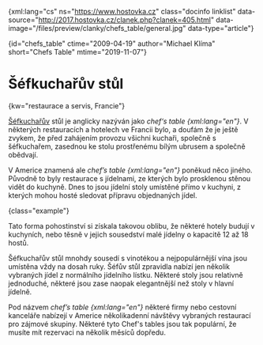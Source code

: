 
{xml:lang="cs" ns="https://www.hostovka.cz" class="docinfo linklist" data-source="http://2017.hostovka.cz/clanek.php?clanek=405.html" data-image="/files/preview/clanky/chefs_table/general.jpg" data-type="article"}

{id="chefs\_table" ctime="2009-04-19" author="Michael Klíma" short="Chefs Table" mtime="2019-11-07"}

# Šéfkuchařův stůl

{kw="restaurace a servis, Francie"}

[Šéfkuchařův][1] stůl je anglicky nazýván jako _chef‘s table {xml:lang="en"}_. V některých restauracích a hotelech ve Francii bylo, a doufám že je ještě zvykem, že před zahájením provozu všichni kuchaři, společně s šéfkuchařem, zasednou ke stolu prostřenému bílým ubrusem a společně obědvají.

V Americe znamená ale _chef’s table {xml:lang="en"}_ poněkud něco jiného. Původně to byly restaurace s jídelnami, ze kterých bylo prosklenou stěnou vidět do kuchyně. Dnes to jsou jídelní stoly umístěné přímo v kuchyni, z kterých mohou hosté sledovat přípravu objednaných jídel.

{class="example"}

Tato forma pohostinství si získala takovou oblibu, že některé hotely budují v kuchyních, nebo těsně v jejich sousedství malé jídelny o kapacitě 12 až 18 hostů.

Šéfkuchařův stůl mnohdy sousedí s vinotékou a nejpopulárnější vína jsou umístěna vždy na dosah ruky. Šéfův stůl zpravidla nabízí jen několik vybraných jídel z normálního jídelního lístku. Některé stoly jsou relativně jednoduché, některé jsou zase naopak elegantnější než stoly v hlavní jídelně. 

Pod názvem _chef’s table {xml:lang="en"}_ některé firmy nebo cestovní kanceláře nabízejí v Americe několikadenní návštěvy vybraných restaurací pro zájmové skupiny. Některé tyto Chef's tables jsou tak populární, že musíte mít rezervaci na několik měsíců dopředu.

 [1]: /kucharske_tituly#sefkuchar

